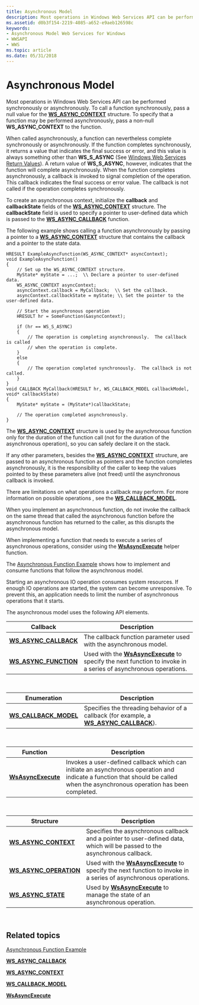 ```yaml
---
title: Asynchronous Model
description: Most operations in Windows Web Services API can be performed synchronously or asynchronously.
ms.assetid: d0b3f154-2219-4085-a652-e9aeb126598c
keywords:
- Asynchronous Model Web Services for Windows
- WWSAPI
- WWS
ms.topic: article
ms.date: 05/31/2018
---
```


# Asynchronous Model

Most operations in Windows Web Services API can be performed synchronously or asynchronously. To call a function synchronously, pass a null value for the [**WS\_ASYNC\_CONTEXT**](/windows/desktop/api/WebServices/ns-webservices-ws_async_context) structure. To specify that a function may be performed asynchronously, pass a non-null **WS\_ASYNC\_CONTEXT** to the function.

When called asynchronously, a function can nevertheless complete synchronously or asynchronously. If the function completes synchronously, it returns a value that indicates the final success or error, and this value is always something other than **WS\_S\_ASYNC** (See [Windows Web Services Return Values](windows-web-services-return-values.md)). A return value of **WS\_S\_ASYNC**, however, indicates that the function will complete asynchronously. When the function completes asynchronously, a callback is invoked to signal completion of the operation. This callback indicates the final success or error value. The callback is not called if the operation completes synchronously.

To create an asynchronous context, initialize the **callback** and **callbackState** fields of the [**WS\_ASYNC\_CONTEXT**](/windows/desktop/api/WebServices/ns-webservices-ws_async_context) structure. The **callbackState** field is used to specify a pointer to user-defined data which is passed to the [**WS\_ASYNC\_CALLBACK**](/windows/desktop/api/WebServices/nc-webservices-ws_async_callback) function.

The following example shows calling a function asynchronously by passing a pointer to a [**WS\_ASYNC\_CONTEXT**](/windows/desktop/api/WebServices/ns-webservices-ws_async_context) structure that contains the callback and a pointer to the state data.

``` syntax
HRESULT ExampleAsyncFunction(WS_ASYNC_CONTEXT* asyncContext);
void ExampleAsyncFunction()
{
    // Set up the WS_ASYNC_CONTEXT structure.
    MyState* myState = ...;  \\ Declare a pointer to user-defined data.
    WS_ASYNC_CONTEXT asyncContext;
    asyncContext.callback = MyCallback;  \\ Set the callback.
    asyncContext.callbackState = myState; \\ Set the pointer to the user-defined data.

    // Start the asynchronous operation
    HRESULT hr = SomeFunction(&asyncContext);

    if (hr == WS_S_ASYNC)
    {
        // The operation is completing asynchronously.  The callback is called 
        // when the operation is complete.
    }
    else
    {
        // The operation completed synchronously.  The callback is not called.
    }
}
void CALLBACK MyCallback(HRESULT hr, WS_CALLBACK_MODEL callbackModel, void* callbackState)
{
    MyState* myState = (MyState*)callbackState;

    // The operation completed asynchronously.
}
```

The [**WS\_ASYNC\_CONTEXT**](/windows/desktop/api/WebServices/ns-webservices-ws_async_context) structure is used by the asynchronous function only for the duration of the function call (not for the duration of the asynchronous operation), so you can safely declare it on the stack.

If any other parameters, besides the [**WS\_ASYNC\_CONTEXT**](/windows/desktop/api/WebServices/ns-webservices-ws_async_context) structure, are passed to an asynchronous function as pointers and the function completes asynchronously, it is the responsibility of the caller to keep the values pointed to by these parameters alive (not freed) until the asynchronous callback is invoked.

There are limitations on what operations a callback may perform. For more information on possible operations , see the [**WS\_CALLBACK\_MODEL**](/windows/desktop/api/WebServices/ne-webservices-ws_callback_model).

When you implement an asynchronous function, do not invoke the callback on the same thread that called the asynchronous function before the asynchronous function has returned to the caller, as this disrupts the asynchronous model.

When implementing a function that needs to execute a series of asynchronous operations, consider using the [**WsAsyncExecute**](/windows/desktop/api/WebServices/nf-webservices-wsasyncexecute) helper function.

The [Asynchronous Function Example](asyncmodelexample.md) shows how to implement and consume functions that follow the asynchronous model.

Starting an asynchronous IO operation consumes system resources. If enough IO operations are started, the system can become unresponsive. To prevent this, an application needs to limit the number of asynchronous operations that it starts.

The asynchronous model uses the following API elements.

| Callback                                         | Description                                                                                                                           |
|--------------------------------------------------|---------------------------------------------------------------------------------------------------------------------------------------|
| [**WS\_ASYNC\_CALLBACK**](/windows/desktop/api/WebServices/nc-webservices-ws_async_callback) | The callback function parameter used with the asynchronous model.                                                                     |
| [**WS\_ASYNC\_FUNCTION**](/windows/desktop/api/WebServices/nc-webservices-ws_async_function) | Used with the [**WsAsyncExecute**](/windows/desktop/api/WebServices/nf-webservices-wsasyncexecute) to specify the next function to invoke in a series of asynchronous operations. |



 



| Enumeration                                      | Description                                                                                                       |
|--------------------------------------------------|-------------------------------------------------------------------------------------------------------------------|
| [**WS\_CALLBACK\_MODEL**](/windows/desktop/api/WebServices/ne-webservices-ws_callback_model) | Specifies the threading behavior of a callback (for example, a [**WS\_ASYNC\_CALLBACK**](/windows/desktop/api/WebServices/nc-webservices-ws_async_callback)). |



 



| Function                                 | Description                                                                                                                                                                    |
|------------------------------------------|--------------------------------------------------------------------------------------------------------------------------------------------------------------------------------|
| [**WsAsyncExecute**](/windows/desktop/api/WebServices/nf-webservices-wsasyncexecute) | Invokes a user-defined callback which can initiate an asynchronous operation and indicate a function that should be called when the asynchronous operation has been completed. |



 



| Structure                                          | Description                                                                                                                           |
|----------------------------------------------------|---------------------------------------------------------------------------------------------------------------------------------------|
| [**WS\_ASYNC\_CONTEXT**](/windows/desktop/api/WebServices/ns-webservices-ws_async_context)     | Specifies the asynchronous callback and a pointer to user-defined data, which will be passed to the asynchronous callback.            |
| [**WS\_ASYNC\_OPERATION**](/windows/desktop/api/WebServices/ns-webservices-ws_async_operation) | Used with the [**WsAsyncExecute**](/windows/desktop/api/WebServices/nf-webservices-wsasyncexecute) to specify the next function to invoke in a series of asynchronous operations. |
| [**WS\_ASYNC\_STATE**](/windows/desktop/api/WebServices/ns-webservices-ws_async_state)         | Used by [**WsAsyncExecute**](/windows/desktop/api/WebServices/nf-webservices-wsasyncexecute) to manage the state of an asynchronous operation.                                    |



 

## Related topics

<dl> <dt>

[Asynchronous Function Example](asyncmodelexample.md)
</dt> <dt>

[**WS\_ASYNC\_CALLBACK**](/windows/desktop/api/WebServices/nc-webservices-ws_async_callback)
</dt> <dt>

[**WS\_ASYNC\_CONTEXT**](/windows/desktop/api/WebServices/ns-webservices-ws_async_context)
</dt> <dt>

[**WS\_CALLBACK\_MODEL**](/windows/desktop/api/WebServices/ne-webservices-ws_callback_model)
</dt> <dt>

[**WsAsyncExecute**](/windows/desktop/api/WebServices/nf-webservices-wsasyncexecute)
</dt> </dl>

 

 




